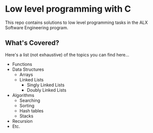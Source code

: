 # Low level programming with C

This repo contains solutions to low level programming tasks in the ALX Software Engineering program.

## What's Covered?

Here's a list (not exhaustive) of the topics you can find here...

- Functions
- Data Structures
  - Arrays
  - Linked Lists
    - Singly Linked Lists
    - Doubly Linked Lists
- Algorithms
  - Searching
  - Sorting
  - Hash tables
  - Stacks
- Recursion
- Etc.
